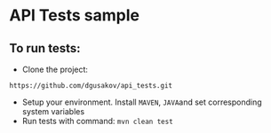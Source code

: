 # API Tests sample
 
 ## To run tests:
   - Clone the project:
   ```
   https://github.com/dgusakov/api_tests.git
   ```
   - Setup your environment. Install `MAVEN`, `JAVA`and set corresponding system variables
   - Run tests with command:
    ```
    mvn clean test
    ```
 
